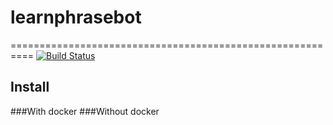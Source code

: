 # learnphrasebot
==========================================================
[![Build Status](https://api.travis-ci.com/gecec/learnphrasebot.svg)](travis-ci.org/gecec/learnphrasebot)
## Install
###With docker
###Without docker
